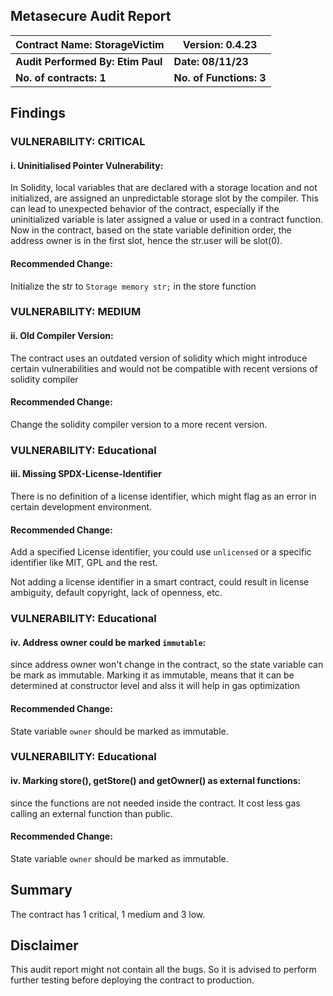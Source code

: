 ## Metasecure Audit Report


| Contract Name: StorageVictim      | Version: 0.4.23         |
| --------------------------------- | ----------------------- |
| **Audit Performed By: Etim Paul** | **Date: 08/11/23**      |
| **No. of contracts: 1**           | **No. of Functions: 3** |

## Findings

### VULNERABILITY:  CRITICAL

#### i. Uninitialised Pointer Vulnerability:
 In Solidity, local variables that are declared with a storage location and not initialized, are assigned an unpredictable storage slot by the compiler. This can lead to unexpected behavior of the contract, especially if the uninitialized variable is later assigned a value or used in a contract function.
 Now in the contract, based on the state variable definition order, the address owner is in the first slot, hence the str.user will be slot(0).
#### Recommended Change:
Initialize the str to `Storage memory str;` in the store function


### VULNERABILITY:  MEDIUM
#### ii. Old Compiler Version:
The contract uses an outdated version of solidity which might introduce certain vulnerabilities and would not be compatible with recent versions of solidity compiler

#### Recommended Change:
Change the solidity compiler version to a more recent version.


### VULNERABILITY:  Educational
#### iii. Missing SPDX-License-Identifier
There is no definition of a license identifier, which might flag as an error in certain development environment.

#### Recommended Change:
Add a specified License identifier, you could use `unlicensed` or a specific identifier like MIT, GPL and the rest.

Not adding a license identifier in a smart contract, could result in license ambiguity, default copyright, lack of openness, etc.

### VULNERABILITY:  Educational
#### iv. Address owner could be marked `immutable`:
since address owner won't change in the contract, so the state variable can be mark as immutable. Marking it as immutable, means that it can be determined at constructor level and alss it will help in gas optimization

#### Recommended Change:
State variable `owner` should be marked as immutable.

### VULNERABILITY:  Educational
#### iv. Marking store(), getStore() and getOwner() as external functions:
since the functions are not needed inside the contract. It cost less gas calling an external function than public.

#### Recommended Change:
State variable `owner` should be marked as immutable.

## Summary

The contract has 1 critical, 1 medium and 3 low.

## Disclaimer

This audit report might not contain all the bugs. So it is advised to
perform further testing before deploying the contract to production.
